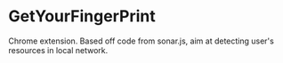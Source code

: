 # GetYourFingerPrint
Chrome extension. Based off code from sonar.js, aim at detecting user's resources in local network.
